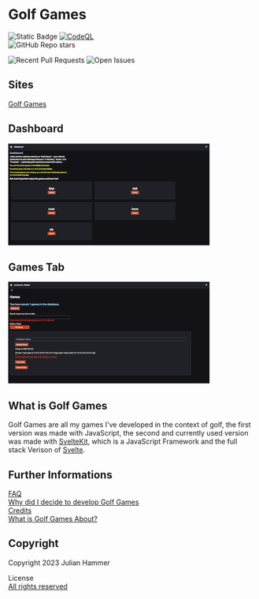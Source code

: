 # Golf Games

![Static Badge](https://img.shields.io/badge/License-All_Rights_Reserved-red)
[![CodeQL](https://github.com/MoinJulian/Golf/actions/workflows/github-code-scanning/codeql/badge.svg?branch=main)](https://github.com/MoinJulian/Golf/actions/workflows/github-code-scanning/codeql)  
![GitHub Repo stars](https://img.shields.io/github/stars/MoinJulian/Golf)

![Recent Pull Requests](https://img.shields.io/github/issues-pr/moinjulian/golf)
![Open Issues](https://img.shields.io/github/issues-raw/moinjulian/golf)

## Sites

[Golf Games](https://golf.moinjulian.com)

## Dashboard

![Dashboard](./readme/images/dashboard.png)

## Games Tab

![Games Tab](./readme/images/games.png)

## What is Golf Games

Golf Games are all my games I've developed in the context of golf, the first version was
made with JavaScript, the second and currently used version was made with [SvelteKit](https://kit.svelte.dev),
which is a JavaScript Framework and the full stack Verison of [Svelte](https://svelte.dev).

## Further Informations

[FAQ](./readme/src/FAQ.md)  
[Why did I decide to develop Golf Games](./readme/src/why-did-I-decide-to-develop-golf-games.md)  
[Credits](./readme/src/Credits.md)  
[What is Golf Games About?](./readme/src/What-is-Golf-Games-about.md)

## Copyright

Copyright 2023 Julian Hammer

License  
[All rights reserved](/LICENSE.md)
